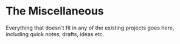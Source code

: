 # The Miscellaneous

Everything that doesn't fit in any of the existing projects goes here, including
quick notes, drafts, ideas etc.
